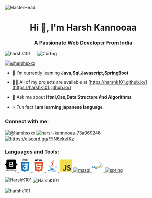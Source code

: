 ![MasterHead](https://www.arkasoftwares.com/blog/wp-content/uploads/2021/01/header_banner-2.jpg)
<h1 align="center">Hi 👋, I'm Harsh Kannooaa</h1>
<h3 align="center">A Passionate Web Developer From India</h3>
<img align="right" width="400" src="https://hack.codingblocks.com/_nuxt/img/maingif.1646021.gif" alt="Coding">
<p align="left"> <img src="https://komarev.com/ghpvc/?username=harshk101&label=Profile%20views&color=0e75b6&style=flat" alt="harshk101" /> </p>

<p align="left"> <a href="https://twitter.com/@harshsxxx" target="blank"><img src="https://img.shields.io/twitter/follow/@harshsxxx?logo=twitter&style=for-the-badge" alt="@harshsxxx" /></a> </p>

- 🌱 I’m currently learning **Java,Sql,Javascript,SpringBoot**
- 👨‍💻 All of my projects are available at [https://harshk101.github.io/](https://harshk101.github.io/)

- 💬 Ask me about **Html,Css,Data Structure And Algorithms**

<!-- - 📫 How to reach me **Harshs381@gmail.com** -->

- ⚡ Fun fact **I am learning japanese language.**

<h3 align="left">Connect with me:</h3>
<p align="left">
<a href="https://twitter.com/@harshsxxx" target="blank"><img align="center" src="https://raw.githubusercontent.com/rahuldkjain/github-profile-readme-generator/master/src/images/icons/Social/twitter.svg" alt="@harshsxxx" height="30" width="40" /></a>
<a href="https://linkedin.com/in/harsh-kannooaa-73a069246" target="blank"><img align="center" src="https://raw.githubusercontent.com/rahuldkjain/github-profile-readme-generator/master/src/images/icons/Social/linked-in-alt.svg" alt="harsh-kannooaa-73a069246" height="30" width="40" /></a>
<!-- <a href="https://instagram.com/___harsh__s_r_ma" target="blank"><img align="center" src="https://raw.githubusercontent.com/rahuldkjain/github-profile-readme-generator/master/src/images/icons/Social/instagram.svg" alt="___harsh__s_r_ma" height="30" width="40" /></a> -->
<a href="https://discord.gg/https://discord.gg/FYN6ekvfKz" target="blank"><img align="center" src="https://raw.githubusercontent.com/rahuldkjain/github-profile-readme-generator/master/src/images/icons/Social/discord.svg" alt="https://discord.gg/FYN6ekvfKz" height="30" width="40" /></a>
</p>

<h3 align="left">Languages and Tools:</h3>
<p align="left"> <a href="https://getbootstrap.com" target="_blank" rel="noreferrer"> <img src="https://raw.githubusercontent.com/devicons/devicon/master/icons/bootstrap/bootstrap-plain-wordmark.svg" alt="bootstrap" width="40" height="40"/> </a> <a href="https://www.w3schools.com/css/" target="_blank" rel="noreferrer"> <img src="https://raw.githubusercontent.com/devicons/devicon/master/icons/css3/css3-original-wordmark.svg" alt="css3" width="40" height="40"/> </a> <a href="https://www.w3.org/html/" target="_blank" rel="noreferrer"> <img src="https://raw.githubusercontent.com/devicons/devicon/master/icons/html5/html5-original-wordmark.svg" alt="html5" width="40" height="40"/> </a> <a href="https://www.java.com" target="_blank" rel="noreferrer"> <img src="https://raw.githubusercontent.com/devicons/devicon/master/icons/java/java-original.svg" alt="java" width="40" height="40"/> </a> <a href="https://developer.mozilla.org/en-US/docs/Web/JavaScript" target="_blank" rel="noreferrer"> <img src="https://raw.githubusercontent.com/devicons/devicon/master/icons/javascript/javascript-original.svg" alt="javascript" width="40" height="40"/> </a> <a href="https://www.microsoft.com/en-us/sql-server" target="_blank" rel="noreferrer"> <img src="https://www.svgrepo.com/show/303229/microsoft-sql-server-logo.svg" alt="mssql" width="40" height="40"/> </a> <a href="https://www.mysql.com/" target="_blank" rel="noreferrer"> <img src="https://raw.githubusercontent.com/devicons/devicon/master/icons/mysql/mysql-original-wordmark.svg" alt="mysql" width="40" height="40"/> </a> <a href="https://spring.io/" target="_blank" rel="noreferrer"> <img src="https://www.vectorlogo.zone/logos/springio/springio-icon.svg" alt="spring" width="40" height="40"/> </a> </p>

<p><img align="left" src="https://github-readme-stats.vercel.app/api/top-langs?username=HarshK101&show_icons=true&locale=en&layout=compact" alt="HarshK101" /></p>

<p>&nbsp;<img align="center" src="https://github-readme-stats.vercel.app/api?username=HarshK101&show_icons=true&locale=en" alt="HarshK101" /></p>

<p><img align="center" src="https://github-readme-streak-stats.herokuapp.com/?user=harshk101&" alt="harshk101" /></p>
